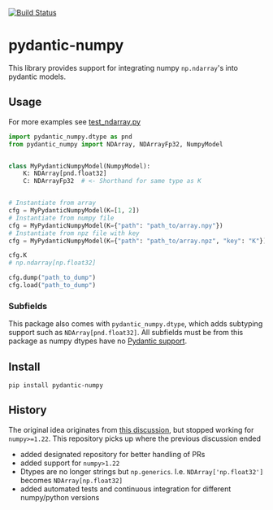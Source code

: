 [![Build Status](https://github.com/cheind/pydantic-numpy/actions/workflows/python-package.yml/badge.svg)](https://github.com/cheind/pydantic-numpy/actions/workflows/python-package.yml)

# pydantic-numpy
This library provides support for integrating numpy `np.ndarray`'s into pydantic models. 

## Usage
For more examples see [test_ndarray.py](./tests/test_ndarray.py)

```python
import pydantic_numpy.dtype as pnd
from pydantic_numpy import NDArray, NDArrayFp32, NumpyModel


class MyPydanticNumpyModel(NumpyModel):
    K: NDArray[pnd.float32]
    C: NDArrayFp32  # <- Shorthand for same type as K


# Instantiate from array
cfg = MyPydanticNumpyModel(K=[1, 2])
# Instantiate from numpy file
cfg = MyPydanticNumpyModel(K={"path": "path_to/array.npy"})
# Instantiate from npz file with key
cfg = MyPydanticNumpyModel(K={"path": "path_to/array.npz", "key": "K"})

cfg.K
# np.ndarray[np.float32]

cfg.dump("path_to_dump")
cfg.load("path_to_dump")
```

### Subfields
This package also comes with `pydantic_numpy.dtype`, which adds subtyping support such as `NDArray[pnd.float32]`. All subfields must be from this package as numpy dtypes have no [Pydantic support](https://pydantic-docs.helpmanual.io/usage/types/#generic-classes-as-types).


## Install
```shell
pip install pydantic-numpy
```

## History
The original idea originates from [this discussion](https://gist.github.com/danielhfrank/00e6b8556eed73fb4053450e602d2434), but stopped working for `numpy>=1.22`. This repository picks up where the previous discussion ended
 - added designated repository for better handling of PRs
 - added support for `numpy>1.22`
 - Dtypes are no longer strings but `np.generics`. I.e. `NDArray['np.float32']` becomes `NDArray[np.float32]`
 - added automated tests and continuous integration for different numpy/python versions
 